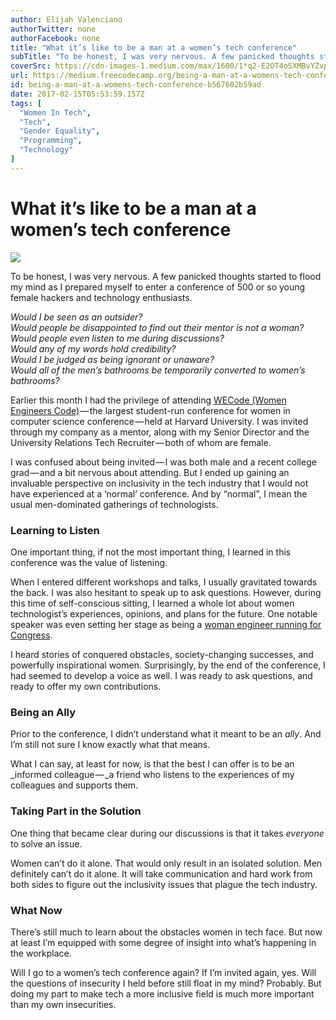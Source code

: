 ```yaml
---
author: Elijah Valenciano
authorTwitter: none
authorFacebook: none
title: "What it’s like to be a man at a women’s tech conference"
subTitle: "To be honest, I was very nervous. A few panicked thoughts started to flood my mind as I prepared myself to enter a conference of 500 or s..."
coverSrc: https://cdn-images-1.medium.com/max/1600/1*q2-E2OT4oSXMBvYZvpgvlg.jpeg
url: https://medium.freecodecamp.org/being-a-man-at-a-womens-tech-conference-b567602b59ad
id: being-a-man-at-a-womens-tech-conference-b567602b59ad
date: 2017-02-15T05:53:59.157Z
tags: [
  "Women In Tech",
  "Tech",
  "Gender Equality",
  "Programming",
  "Technology"
]
---
```

# What it’s like to be a man at a women’s tech conference



![](https://cdn-images-1.medium.com/max/1600/1*q2-E2OT4oSXMBvYZvpgvlg.jpeg)



To be honest, I was very nervous. A few panicked thoughts started to flood my mind as I prepared myself to enter a conference of 500 or so young female hackers and technology enthusiasts.

_Would I be seen as an outsider?   
Would people be disappointed to find out their mentor is not a woman?  
Would people even listen to me during discussions?   
Would any of my words hold credibility?  
Would I be judged as being ignorant or unaware?  
Would all of the men’s bathrooms be temporarily converted to women’s bathrooms?_

Earlier this month I had the privilege of attending [WECode (Women Engineers Code)](http://www.wecodeharvard.com/) — the largest student-run conference for women in computer science conference — held at Harvard University. I was invited through my company as a mentor, along with my Senior Director and the University Relations Tech Recruiter — both of whom are female.

I was confused about being invited — I was both male and a recent college grad — and a bit nervous about attending. But I ended up gaining an invaluable perspective on inclusivity in the tech industry that I would not have experienced at a ‘normal’ conference. And by “normal”, I mean the usual men-dominated gatherings of technologists.

### **Learning to Listen**

One important thing, if not the most important thing, I learned in this conference was the value of listening.

When I entered different workshops and talks, I usually gravitated towards the back. I was also hesitant to speak up to ask questions. However, during this time of self-conscious sitting, I learned a whole lot about women technologist’s experiences, opinions, and plans for the future. One notable speaker was even setting her stage as being a [woman engineer running for Congress](http://venturebeat.com/2017/01/20/game-developer-brianna-wu-is-officially-running-for-congress/).

I heard stories of conquered obstacles, society-changing successes, and powerfully inspirational women. Surprisingly, by the end of the conference, I had seemed to develop a voice as well. I was ready to ask questions, and ready to offer my own contributions.

### **Being an Ally**

Prior to the conference, I didn’t understand what it meant to be an _ally_. And I’m still not sure I know exactly what that means.

What I can say, at least for now, is that the best I can offer is to be an _informed colleague — _a friend who listens to the experiences of my colleagues and supports them.

### **Taking Part in the Solution**

One thing that became clear during our discussions is that it takes _everyone_ to solve an issue.

Women can’t do it alone. That would only result in an isolated solution. Men definitely can’t do it alone. It will take communication and hard work from both sides to figure out the inclusivity issues that plague the tech industry.

### **What Now**

There’s still much to learn about the obstacles women in tech face. But now at least I’m equipped with some degree of insight into what’s happening in the workplace.

Will I go to a women’s tech conference again? If I’m invited again, yes. Will the questions of insecurity I held before still float in my mind? Probably. But doing my part to make tech a more inclusive field is much more important than my own insecurities.








